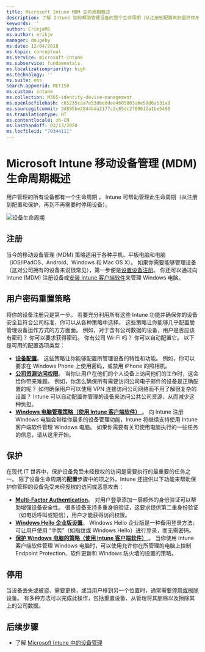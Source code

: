 ```yaml
---
title: Microsoft Intune MDM 生命周期概述
description: 了解 Intune 如何帮助管理设备的整个生命周期（从注册到配置再到最终停用）。
keywords: ''
author: ErikjeMS
ms.author: erikje
manager: dougeby
ms.date: 12/04/2018
ms.topic: conceptual
ms.service: microsoft-intune
ms.subservice: fundamentals
ms.localizationpriority: high
ms.technology: ''
ms.suite: ems
search.appverid: MET150
ms.custom: intune
ms.collection: M365-identity-device-management
ms.openlocfilehash: c65235caa7e53dbe8dee4605803a6e58d6ab31a0
ms.sourcegitcommit: 3d895be2844bda2177c2c85dc2f09612a1be5490
ms.translationtype: HT
ms.contentlocale: zh-CN
ms.lasthandoff: 03/13/2020
ms.locfileid: "79344111"
---
```

# <a name="overview-of-the-microsoft-intune-mobile-device-management-mdm-lifecycle"></a>Microsoft Intune 移动设备管理 (MDM) 生命周期概述

用户管理的所有设备都有一个生命周期  。 Intune 可帮助管理此生命周期（从注册到配置和保护，再到不再需要时停用设备）。

![设备生命周期](./media/device-lifecycle/device-lifecycle.png "Intune 设备生命周期")

## <a name="enroll"></a>注册

当今的移动设备管理 (MDM) 策略适用于各种手机、平板电脑和电脑（iOS/iPadOS、Android、Windows 和 Mac OS X）。 如果你需要能够管理设备（这对公司拥有的设备来说很常见），第一步便是[设置设备注册](../enrollment/device-enrollment.md)。 你还可以通过向 Intune (MDM) 注册设备或[安装 Intune 客户端软件](manage-windows-pcs-with-microsoft-intune.md)来管理 Windows 电脑。

## <a name="configure"></a>用户密码重置策略

将你的设备注册只是第一步。 若要充分利用所有这些 Intune 功能并确保你的设备安全且符合公司标准，你可以从各种策略中选择。 这些策略让你能够几乎配置受管理设备运作方式的方方面面。 例如，对于含有公司数据的设备，用户是否应该有密码？ 你可以要求获得密码。 你有公司 Wi-Fi 吗？ 你可以自动配置它。 以下是可用的配置选项类型：

- [**设备配置**](../configuration/device-profiles.md)。 这些策略让你能够配置所管理设备的特性和功能。 例如，你可以要求在 Windows Phone 上使用密码，或禁用 iPhone 的照相机。
- [**公司资源访问权限**](../configuration/device-profiles.md)。 当你让用户在他们的个人设备上访问他们的工作时，这会给你带来难题。 例如，你怎么确保所有需要访问公司电子邮件的设备是正确配置的呢？ 如何确保用户可以使用 VPN 连接访问公司网络而不用了解很复杂的设置？ Intune 可以自动配置你管理的设备来访问公共公司资源，从而减少这种负担。
- [**Windows 电脑管理策略（使用 Intune 客户端软件）** ](common-windows-pc-management-tasks-with-the-microsoft-intune-computer-client.md)。 向 Intune 注册 Windows 电脑会带给你最多的设备管理功能，Intune 将继续支持使用 Intune 客户端软件管理 Windows 电脑。 如果你需要有关可使用电脑执行的一些任务的信息，请从这里开始。

## <a name="protect"></a>保护

在现代 IT 世界中，保护设备免受未经授权的访问是需要执行的最重要的任务之一。 除了设备生命周期的**配置**步骤中的项之外，Intune 还提供以下功能来帮助保护你管理的设备免受未经授权的访问或恶意攻击：

- [**Multi-Factor Authentication**](../enrollment/multi-factor-authentication.md)。 对用户登录添加一层额外的身份验证可以帮助增强设备安全性。 很多设备支持多重身份验证，这要求提供第二重身份验证（如电话呼叫或短信），用户才能获得访问权限。
- [**Windows Hello 企业版设置**](../protect/windows-hello.md)。 Windows Hello 企业版是一种备用登录方法，可让用户使用  “手势”（如指纹或 Windows Hello）进行登录，而无需密码。
- [**保护 Windows 电脑的策略（使用 Intune 客户端软件）** ](policies-to-protect-windows-pcs-in-microsoft-intune.md)。 当你使用 Intune 客户端软件管理 Windows 电脑时，可以使用允许你在所管理的电脑上控制 Endpoint Protection、软件更新和 Windows 防火墙的设置的策略。

## <a name="retire"></a>停用

当设备丢失或被盗、需要更换，或当用户移到另一个位置时，通常需要[停用或擦除](../remote-actions/device-management.md)设备。 有多种方法可以完成此操作，包括重置设备、从管理将其删除以及擦除其上的公司数据。

## <a name="next-steps"></a>后续步骤

- 了解 [Microsoft Intune 中的设备管理](../remote-actions/device-management.md)
